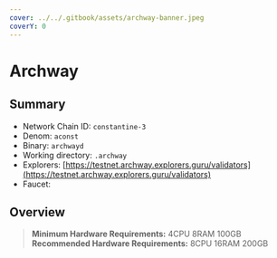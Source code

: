 ```yaml
---
cover: ../../.gitbook/assets/archway-banner.jpeg
coverY: 0
---
```


# Archway

## Summary

* Network Chain ID: `constantine-3`
* Denom: `aconst`
* Binary: `archwayd`
* Working directory: `.archway`
* Explorers: [https://testnet.archway.explorers.guru/validators](https://testnet.archway.explorers.guru/validators)
* Faucet:

## Overview

> **Minimum Hardware Requirements:** 4CPU 8RAM 100GB \
> **Recommended Hardware Requirements:** 8CPU 16RAM 200GB
